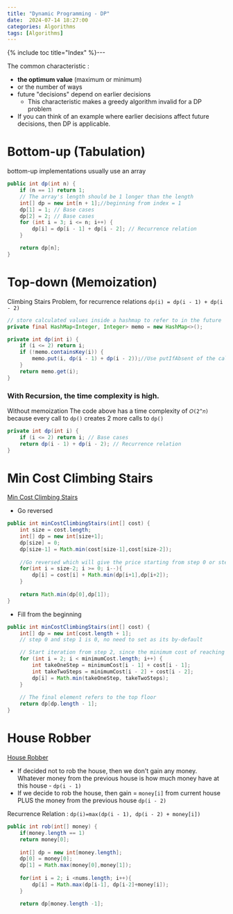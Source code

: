 ```yaml
---
title: "Dynamic Programming - DP"
date:  2024-07-14 18:27:00
categories: Algorithms
tags: [Algorithms]
---
```


{% include toc title="Index" %}---

The common characteristic :

- **the optimum value** (maximum or minimum)
- or the number of ways
- future "decisions" depend on earlier decisions
    - This characteristic makes a greedy algorithm invalid for a DP problem
- If you can think of an example where earlier decisions affect future
  decisions, then DP is applicable.

# Bottom-up (Tabulation)

bottom-up implementations usually use an array

```java
public int dp(int n) {
    if (n == 1) return 1;
    // The array's length should be 1 longer than the length
    int[] dp = new int[n + 1];//beginning from index = 1
    dp[1] = 1; // Base cases
    dp[2] = 2; // Base cases
    for (int i = 3; i <= n; i++) {
        dp[i] = dp[i - 1] + dp[i - 2]; // Recurrence relation
    }

    return dp[n];
}
```

# Top-down (Memoization)

Climbing Stairs Problem,
for recurrence relations `dp(i) = dp(i - 1) + dp(i - 2)`

```java
// store calculated values inside a hashmap to refer to in the future
private final HashMap<Integer, Integer> memo = new HashMap<>();

private int dp(int i) {
    if (i <= 2) return i;
    if (!memo.containsKey(i)) {
        memo.put(i, dp(i - 1) + dp(i - 2));//Use putIfAbsent of the calculated value doesn't change
    }
    return memo.get(i);
}
```

### With Recursion, the time complexity is high.

Without memoization The code above has a time complexity of `𝑂(2^𝑛)` because
every call to
`dp()` creates 2 more calls to `dp()`

```java
private int dp(int i) {
    if (i <= 2) return i; // Base cases
    return dp(i - 1) + dp(i - 2); // Recurrence relation
}
```

# Min Cost Climbing Stairs

[Min Cost Climbing Stairs](https://leetcode.com/problems/min-cost-climbing-stairs/description/)

- Go reversed

```java
public int minCostClimbingStairs(int[] cost) {
    int size = cost.length;
    int[] dp = new int[size+1];
    dp[size] = 0;
    dp[size-1] = Math.min(cost[size-1],cost[size-2]);
    
    //Go reversed which will give the price starting from step 0 or step 1
    for(int i = size-2; i >= 0; i--){
        dp[i] = cost[i] + Math.min(dp[i+1],dp[i+2]);
    }
    
    return Math.min(dp[0],dp[1]);
}
```

- Fill from the beginning

```java
public int minCostClimbingStairs(int[] cost) {
    int[] dp = new int[cost.length + 1];
    // step 0 and step 1 is 0, no need to set as its by-default

    // Start iteration from step 2, since the minimum cost of reaching
    for (int i = 2; i < minimumCost.length; i++) {
        int takeOneStep = minimumCost[i - 1] + cost[i - 1];
        int takeTwoSteps = minimumCost[i - 2] + cost[i - 2];
        dp[i] = Math.min(takeOneStep, takeTwoSteps);
    }
        
    // The final element refers to the top floor
    return dp[dp.length - 1];
}
```

# House Robber

[House Robber](https://leetcode.com/problems/house-robber/description/)

- If decided not to rob the house, then we don't gain any money. Whatever money
  from the previous house is how much money have at this house -  `dp(i - 1)`
- If we decide to rob the house, then gain = `money[i]` from current house PLUS
  the money from the previous house `dp(i - 2)`

Recurrence Relation : `dp(i)=max(dp(i - 1), dp(i - 2) + money[i])`

```java
public int rob(int[] money) {
    if(money.length == 1)
    return money[0];
    
    int[] dp = new int[money.length];
    dp[0] = money[0];
    dp[1] = Math.max(money[0],money[1]);
    
    for(int i = 2; i <nums.length; i++){
        dp[i] = Math.max(dp[i-1], dp[i-2]+money[i]);
    }

    return dp[money.length -1];
```